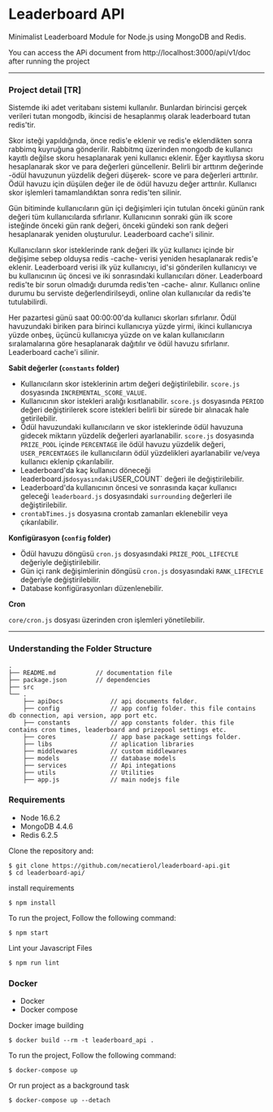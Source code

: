 # Leaderboard API

Minimalist Leaderboard Module for Node.js using MongoDB and Redis.

You can access the APi document from http://localhost:3000/api/v1/doc after running the project

-----

### Project detail [TR]

Sistemde iki adet veritabanı sistemi kullanılır. Bunlardan birincisi gerçek verileri tutan mongodb, ikincisi de hesaplanmış olarak leaderboard tutan redis'tir. 

Skor isteği yapıldığında, önce redis'e eklenir ve redis'e eklendikten sonra rabbimq kuyruğuna gönderilir. Rabbitmq üzerinden mongodb de kullanıcı kayıtlı değilse skoru hesaplanarak yeni kullanıcı eklenir. Eğer kayıtlıysa skoru hesaplanarak skor ve para değerleri güncellenir. Belirli bir arttırım değerinde -ödül havuzunun yüzdelik değeri düşerek- score ve para değerleri arttırılır. Ödül havuzu için düşülen değer ile de ödül havuzu değer arttırılır. Kullanıcı skor işlemleri tamamlandıktan sonra redis'ten silinir.

Gün bitiminde kullanıcıların gün içi değişimleri için tutulan önceki günün rank değeri tüm kullanıcılarda sıfırlanır. Kullanıcının sonraki gün ilk score isteğinde önceki gün rank değeri, önceki gündeki son rank değeri hesaplanarak yeniden oluşturulur. Leaderboard cache'i silinir.

Kullanıcıların skor isteklerinde rank değeri ilk yüz kullanıcı içinde bir değişime sebep olduysa redis -cache- verisi yeniden hesaplanarak redis'e eklenir. Leaderboard verisi ilk yüz kullanıcıyı, id'si gönderilen kullanıcıyı ve bu kullanıcının üç öncesi ve iki sonrasındaki kullanıcıları döner. Leaderboard redis'te bir sorun olmadığı durumda redis'ten -cache- alınır. Kullanıcı online durumu bu serviste değerlendirilseydi, online olan kullanıcılar da redis'te tutulabilirdi. 

Her pazartesi günü saat 00:00:00'da kullanıcı skorları sıfırlanır. Ödül havuzundaki biriken para birinci kullanıcıya yüzde yirmi, ikinci kullanıcıya yüzde onbeş, üçüncü kullanıcıya yüzde on ve kalan kullanıcıların sıralamalarına göre hesaplanarak dağıtılır ve ödül havuzu sıfırlanır. Leaderboard cache'i silinir.


**Sabit değerler (`constants` folder)**

- Kullanıcıların skor isteklerinin artım değeri değiştirilebilir. `score.js` dosyasında `INCREMENTAL_SCORE_VALUE`.
- Kullanıcının skor istekleri aralığı kısıtlanabilir. `score.js` dosyasında `PERIOD` değeri değiştirilerek score istekleri belirli bir sürede bir alınacak hale getirilebilir. 
- Ödül havuzundaki kullanıcıların ve skor isteklerinde ödül havuzuna gidecek miktarın yüzdelik değerleri ayarlanabilir. `score.js` dosyasında `PRIZE_POOL` içinde `PERCENTAGE` ile ödül havuzu yüzdelik değeri, `USER_PERCENTAGES` ile kullanıcıların ödül yüzdelikleri ayarlanabilir ve/veya kullanıcı eklenip çıkarılabilir.
- Leaderboard'da kaç kullanıcı döneceği leaderboard.js` dosyasındaki `USER_COUNT` değeri ile değiştirilebilir.
- Leaderboard'da kullanıcının öncesi ve sonrasında kaçar kullanıcı geleceği `leaderboard.js` dosyasındaki `surrounding` değerleri ile değiştirilebilir.
- `crontabTimes.js` dosyasına crontab zamanları eklenebilir veya çıkarılabilir.

**Konfigürasyon (`config` folder)**

- Ödül havuzu döngüsü `cron.js` dosyasındaki `PRIZE_POOL_LIFECYLE` değeriyle değiştirilebilir.
- Gün içi rank değişimlerinin döngüsü `cron.js` dosyasındaki `RANK_LIFECYLE` değeriyle değiştirilebilir.
- Database konfigürasyonları düzenlenebilir.

**Cron**

`core/cron.js` dosyası üzerinden cron işlemleri yönetilebilir.

-----


### Understanding the Folder Structure

    .
    ├── README.md           // documentation file
    ├── package.json        // dependencies
    ├── src
    └── .
        ├── apiDocs             // api documents folder.
        ├── config              // app config folder. this file contains db connection, api version, app port etc.
        ├── constants           // app constants folder. this file contains cron times, leaderboard and prizepool settings etc.
        ├── cores               // app base package settings folder.
        ├── libs                // aplication libraries
        ├── middlewares         // custom middlewares
        ├── models              // database models
        ├── services            // Api integations
        ├── utils               // Utilities
        ├── app.js              // main nodejs file


### Requirements

* Node 16.6.2
* MongoDB 4.4.6
* Redis 6.2.5

Clone the repository and:

    $ git clone https://github.com/necatierol/leaderboard-api.git
    $ cd leaderboard-api/

install requirements

    $ npm install

To run the project, Follow the following command:

    $ npm start

Lint your Javascript Files

    $ npm run lint
    
### Docker

* Docker
* Docker compose

Docker image building

    $ docker build --rm -t leaderboard_api .

To run the project, Follow the following command:

    $ docker-compose up

Or run project as a background task

    $ docker-compose up --detach


